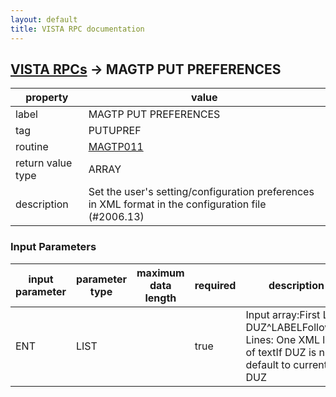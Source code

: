 ```yaml
---
layout: default
title: VISTA RPC documentation
---
```




## [VISTA RPCs](TableOfContent.md) &#8594; MAGTP PUT PREFERENCES 

 property | value 
--- | --- 
 label | MAGTP PUT PREFERENCES
 tag | PUTUPREF
 routine | [MAGTP011](http://code.osehra.org/dox/Routine_MAGTP011_source.html)
 return value type | ARRAY
 description | Set the user's setting/configuration preferences in XML format in the configuration file (#2006.13)

### Input Parameters

| input parameter | parameter type | maximum data length | required | description | 
| --- | --- | --- | --- | --- | 
| ENT | LIST |  | true | Input array:First Line:      DUZ^LABELFollowing Lines: One XML line of textIf DUZ is null, default to current DUZ | 